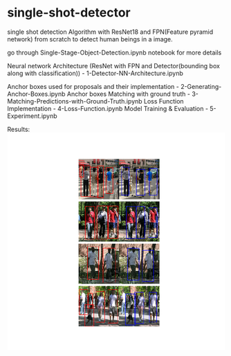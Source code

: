 # single-shot-detector
single shot detection Algorithm with ResNet18 and FPN(Feature pyramid network) from scratch to detect human beings in a image.

go through Single-Stage-Object-Detection.ipynb notebook for more details

Neural network Architecture (ResNet with FPN and Detector(bounding box along with classification)) - 1-Detector-NN-Architecture.ipynb

Anchor boxes used for proposals and their implementation - 2-Generating-Anchor-Boxes.ipynb
Anchor boxes Matching with ground truth - 3-Matching-Predictions-with-Ground-Truth.ipynb
Loss Function Implementation - 4-Loss-Function.ipynb
Model Training & Evaluation - 5-Experiment.ipynb

Results:
![alt text](image.png)
